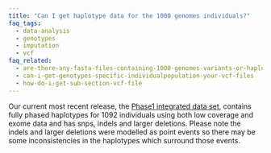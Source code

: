 ```yaml
---
title: "Can I get haplotype data for the 1000 genomes individuals?"
faq_tags:
  - data-analysis
  - genotypes
  - imputation
  - vcf
faq_related:
  - are-there-any-fasta-files-containing-1000-genomes-variants-or-haplotypes
  - can-i-get-genotypes-specific-individualpopulation-your-vcf-files
  - how-do-i-get-sub-section-vcf-file
---
```

                    
Our current most recent release, the [Phase1 integrated data set](http://ftp.1000genomes.ebi.ac.uk/vol1/ftp/phase1/analysis_results/integrated_call_sets/), contains fully phased haplotypes for 1092 individuals using both low coverage and exome data and has snps, indels and larger deletions. Please note the indels and larger deletions were modelled as point events so there may be some inconsistencies in the haplotypes which surround those events.
